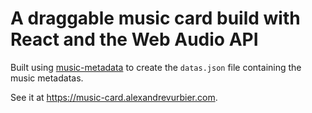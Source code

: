 # A draggable music card build with React and the Web Audio API

Built using [music-metadata](https://www.npmjs.com/package/music-metadata) to create the `datas.json` file containing the music metadatas.

See it at <https://music-card.alexandrevurbier.com>.
